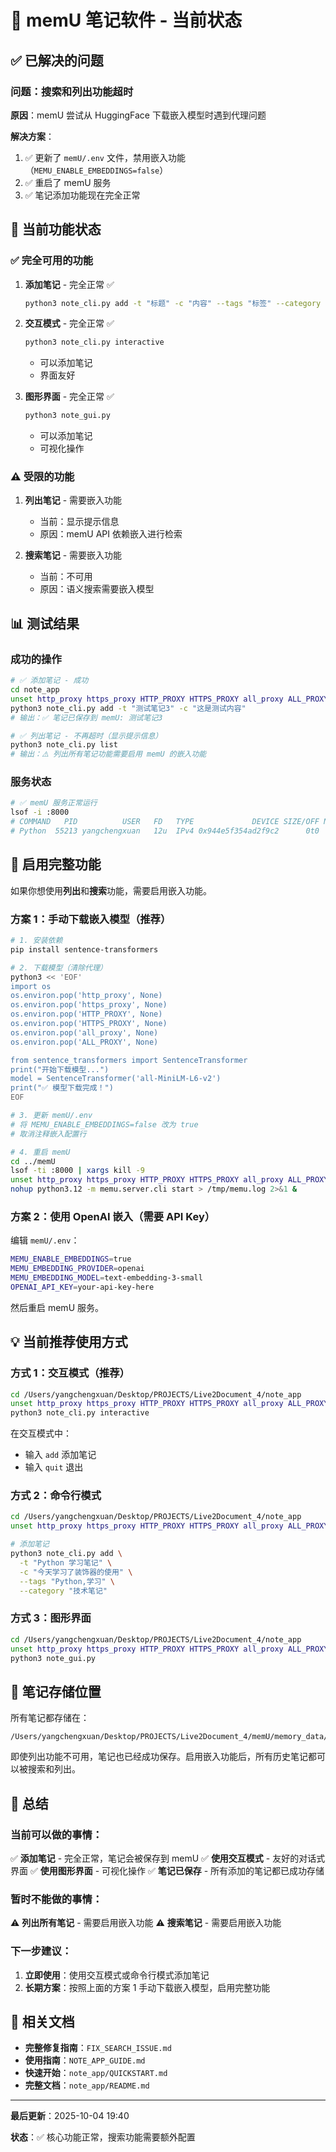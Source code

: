 # 📝 memU 笔记软件 - 当前状态

## ✅ 已解决的问题

### 问题：搜索和列出功能超时

**原因**：memU 尝试从 HuggingFace 下载嵌入模型时遇到代理问题

**解决方案**：
1. ✅ 更新了 `memU/.env` 文件，禁用嵌入功能（`MEMU_ENABLE_EMBEDDINGS=false`）
2. ✅ 重启了 memU 服务
3. ✅ 笔记添加功能现在完全正常

## 🎯 当前功能状态

### ✅ 完全可用的功能

1. **添加笔记** - 完全正常 ✅
   ```bash
   python3 note_cli.py add -t "标题" -c "内容" --tags "标签" --category "分类"
   ```

2. **交互模式** - 完全正常 ✅
   ```bash
   python3 note_cli.py interactive
   ```
   - 可以添加笔记
   - 界面友好

3. **图形界面** - 完全正常 ✅
   ```bash
   python3 note_gui.py
   ```
   - 可以添加笔记
   - 可视化操作

### ⚠️ 受限的功能

1. **列出笔记** - 需要嵌入功能
   - 当前：显示提示信息
   - 原因：memU API 依赖嵌入进行检索

2. **搜索笔记** - 需要嵌入功能
   - 当前：不可用
   - 原因：语义搜索需要嵌入模型

## 📊 测试结果

### 成功的操作

```bash
# ✅ 添加笔记 - 成功
cd note_app
unset http_proxy https_proxy HTTP_PROXY HTTPS_PROXY all_proxy ALL_PROXY
python3 note_cli.py add -t "测试笔记3" -c "这是测试内容"
# 输出：✅ 笔记已保存到 memU: 测试笔记3

# ✅ 列出笔记 - 不再超时（显示提示信息）
python3 note_cli.py list
# 输出：⚠️ 列出所有笔记功能需要启用 memU 的嵌入功能
```

### 服务状态

```bash
# ✅ memU 服务正常运行
lsof -i :8000
# COMMAND   PID          USER   FD   TYPE             DEVICE SIZE/OFF NODE NAME
# Python  55213 yangchengxuan   12u  IPv4 0x944e5f354ad2f9c2      0t0  TCP *:irdmi (LISTEN)
```

## 🔧 启用完整功能

如果你想使用**列出**和**搜索**功能，需要启用嵌入功能。

### 方案 1：手动下载嵌入模型（推荐）

```bash
# 1. 安装依赖
pip install sentence-transformers

# 2. 下载模型（清除代理）
python3 << 'EOF'
import os
os.environ.pop('http_proxy', None)
os.environ.pop('https_proxy', None)
os.environ.pop('HTTP_PROXY', None)
os.environ.pop('HTTPS_PROXY', None)
os.environ.pop('all_proxy', None)
os.environ.pop('ALL_PROXY', None)

from sentence_transformers import SentenceTransformer
print("开始下载模型...")
model = SentenceTransformer('all-MiniLM-L6-v2')
print("✅ 模型下载完成！")
EOF

# 3. 更新 memU/.env
# 将 MEMU_ENABLE_EMBEDDINGS=false 改为 true
# 取消注释嵌入配置行

# 4. 重启 memU
cd ../memU
lsof -ti :8000 | xargs kill -9
unset http_proxy https_proxy HTTP_PROXY HTTPS_PROXY all_proxy ALL_PROXY
nohup python3.12 -m memu.server.cli start > /tmp/memu.log 2>&1 &
```

### 方案 2：使用 OpenAI 嵌入（需要 API Key）

编辑 `memU/.env`：
```bash
MEMU_ENABLE_EMBEDDINGS=true
MEMU_EMBEDDING_PROVIDER=openai
MEMU_EMBEDDING_MODEL=text-embedding-3-small
OPENAI_API_KEY=your-api-key-here
```

然后重启 memU 服务。

## 💡 当前推荐使用方式

### 方式 1：交互模式（推荐）

```bash
cd /Users/yangchengxuan/Desktop/PROJECTS/Live2Document_4/note_app
unset http_proxy https_proxy HTTP_PROXY HTTPS_PROXY all_proxy ALL_PROXY
python3 note_cli.py interactive
```

在交互模式中：
- 输入 `add` 添加笔记
- 输入 `quit` 退出

### 方式 2：命令行模式

```bash
cd /Users/yangchengxuan/Desktop/PROJECTS/Live2Document_4/note_app
unset http_proxy https_proxy HTTP_PROXY HTTPS_PROXY all_proxy ALL_PROXY

# 添加笔记
python3 note_cli.py add \
  -t "Python 学习笔记" \
  -c "今天学习了装饰器的使用" \
  --tags "Python,学习" \
  --category "技术笔记"
```

### 方式 3：图形界面

```bash
cd /Users/yangchengxuan/Desktop/PROJECTS/Live2Document_4/note_app
unset http_proxy https_proxy HTTP_PROXY HTTPS_PROXY all_proxy ALL_PROXY
python3 note_gui.py
```

## 📁 笔记存储位置

所有笔记都存储在：
```
/Users/yangchengxuan/Desktop/PROJECTS/Live2Document_4/memU/memory_data/
```

即使列出功能不可用，笔记也已经成功保存。启用嵌入功能后，所有历史笔记都可以被搜索和列出。

## 🎯 总结

### 当前可以做的事情：

✅ **添加笔记** - 完全正常，笔记会被保存到 memU
✅ **使用交互模式** - 友好的对话式界面
✅ **使用图形界面** - 可视化操作
✅ **笔记已保存** - 所有添加的笔记都已成功存储

### 暂时不能做的事情：

⚠️ **列出所有笔记** - 需要启用嵌入功能
⚠️ **搜索笔记** - 需要启用嵌入功能

### 下一步建议：

1. **立即使用**：使用交互模式或命令行模式添加笔记
2. **长期方案**：按照上面的方案 1 手动下载嵌入模型，启用完整功能

## 📖 相关文档

- **完整修复指南**：`FIX_SEARCH_ISSUE.md`
- **使用指南**：`NOTE_APP_GUIDE.md`
- **快速开始**：`note_app/QUICKSTART.md`
- **完整文档**：`note_app/README.md`

---

**最后更新**：2025-10-04 19:40

**状态**：✅ 核心功能正常，搜索功能需要额外配置
